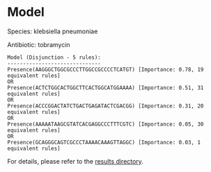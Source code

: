 
# Model

Species: klebsiella pneumoniae

Antibiotic: tobramycin

```
Model (Disjunction - 5 rules):
------------------------------
Presence(AAGGGCTGGCGCCCTTGGCCGCCCCTCATGT) [Importance: 0.78, 19 equivalent rules]
OR
Presence(ACTCTGGCACTGGCTTCACTGGCATGGAAAA) [Importance: 0.51, 31 equivalent rules]
OR
Presence(ACCCGGACTATCTGACTGAGATACTCGACGG) [Importance: 0.31, 20 equivalent rules]
OR
Presence(AAAAATAAGCGTATCACGAGGCCCTTTCGTC) [Importance: 0.05, 30 equivalent rules]
OR
Presence(GCAGGGCAGTCGCCCTAAAACAAAGTTAGGC) [Importance: 0.03, 1 equivalent rules]

```

For details, please refer to the [results directory](../../../../../results/scm_b/klebsiella%20pneumoniae/tobramycin/repeat_4/).

